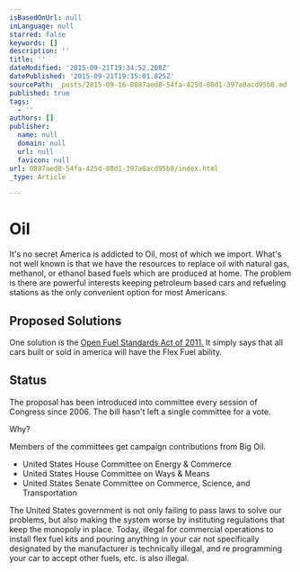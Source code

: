 ```yaml
---
isBasedOnUrl: null
inLanguage: null
starred: false
keywords: []
description: ''
title: ''
dateModified: '2015-09-21T19:34:52.208Z'
datePublished: '2015-09-21T19:35:01.825Z'
sourcePath: _posts/2015-09-16-0887aed8-54fa-425d-80d1-397a0acd95b8.md
published: true
tags:
  - ''
authors: []
publisher:
  name: null
  domain: null
  url: null
  favicon: null
url: 0887aed8-54fa-425d-80d1-397a0acd95b8/index.html
_type: Article

---
```

# Oil 

It's no secret America is addicted to Oil, most of which we import. What's not well known is that we have the resources to replace oil with natural gas, methanol, or ethanol based fuels which are produced at home. The problem is there are powerful interests keeping petroleum based cars and refueling stations as the only convenient option for most Americans.

## Proposed Solutions

One solution is the [Open Fuel Standards Act of 2011\.][0] It simply says that all cars built or sold in america will have the Flex Fuel ability. 

## Status

The proposal has been introduced into committee every session of Congress since 2006\. The bill hasn't left a single committee for a vote. 

Why? 

Members of the committees get campaign contributions from Big Oil.

* United States House Committee on Energy & Commerce
* United States House Committee on Ways & Means 
* United States Senate Committee on Commerce, Science, and Transportation 

The United States government is not only failing to pass laws to solve our problems, but also making the system worse by instituting regulations that keep the monopoly in place. Today, illegal for commercial operations to install flex fuel kits and pouring anything in your car not specifically designated by the manufacturer is technically illegal, and re programming your car to accept other fuels, etc. is also illegal. 

[0]: http://thegrid.ai/laissez-faire/